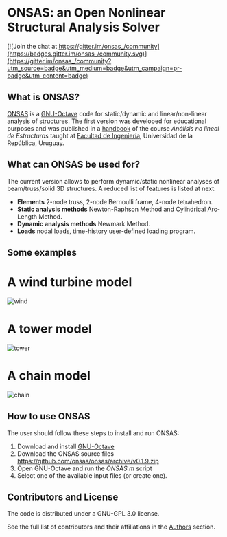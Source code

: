 # ONSAS: an Open Nonlinear Structural Analysis Solver

[![Join the chat at https://gitter.im/onsas_/community](https://badges.gitter.im/onsas_/community.svg)](https://gitter.im/onsas_/community?utm_source=badge&utm_medium=badge&utm_campaign=pr-badge&utm_content=badge)

## What is ONSAS?

[ONSAS](https://github.com/ONSAS/ONSAS) is a [GNU-Octave](https://www.gnu.org/software/octave/) code for static/dynamic and linear/non-linear analysis of structures. The first version was developed for educational purposes and was published in a [handbook](https://www.colibri.udelar.edu.uy/jspui/bitstream/20.500.12008/22106/1/Bazzano_P%c3%a9rezZerpa_Introducci%c3%b3n_al_An%c3%a1lisis_No_Lineal_de_Estructuras_2017.pdf) of the course _Análisis no lineal de Estructuras_ taught at [Facultad de Ingeniería](https://www.fing.edu.uy/), Universidad de la República, Uruguay.

## What can ONSAS be used for?

The current version allows to perform dynamic/static nonlinear analyses of beam/truss/solid 3D structures. A reduced list of features is listed at next:

* **Elements** 2-node truss, 2-node Bernoulli frame, 4-node tetrahedron.
* **Static analysis methods** Newton-Raphson Method and Cylindrical Arc-Length Method.
* **Dynamic analysis methods** Newmark Method.
* **Loads** nodal loads, time-history user-defined loading program.

## Some examples

# A wind turbine model
![wind](https://github.com/ONSAS/ONSAS_docs/gifs/wind.gif?raw=true)

# A tower model
![tower](https://github.com/ONSAS/ONSAS_docs/gifs/tower.gif?raw=true)


# A chain model
![chain](https://user-images.githubusercontent.com/42485529/90902313-a6bf8d80-e3a2-11ea-8369-a9be639552f9.gif?raw=true)

## How to use ONSAS

The user should follow these steps to install and run ONSAS:

1. Download and install [GNU-Octave](https://www.gnu.org/software/octave/)
1. Download the ONSAS source files https://github.com/onsas/onsas/archive/v0.1.9.zip
1. Open GNU-Octave and run the _ONSAS.m_ script
1. Select one of the available input files (or create one).

## Contributors and License

The code is distributed under a GNU-GPL 3.0 license.

See the full list of contributors and their affiliations in the [Authors](@ref) section.
